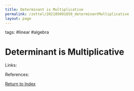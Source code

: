 ```yaml
---
title: Determinant is Multiplicative
permalink: /zettel/202105091859_determinantMultiplicative
layout: page
---
```

tags: #linear #algebra

# Determinant is Multiplicative



Links: 

References: 

[Return to Index](index)